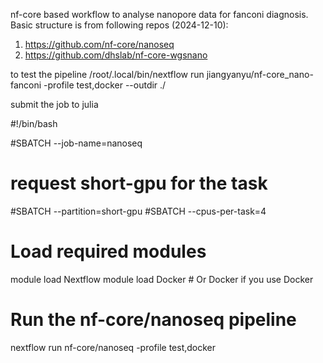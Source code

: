 nf-core based workflow to analyse nanopore data for fanconi diagnosis.
Basic structure is from following repos (2024-12-10):
1. https://github.com/nf-core/nanoseq
2. https://github.com/dhslab/nf-core-wgsnano

to test the pipeline /root/.local/bin/nextflow run jiangyanyu/nf-core_nano-fanconi -profile test,docker --outdir ./

submit the job to julia

#!/bin/bash

#SBATCH --job-name=nanoseq
# request short-gpu for the task
#SBATCH --partition=short-gpu
#SBATCH --cpus-per-task=4

# Load required modules
module load Nextflow
module load Docker  # Or Docker if you use Docker

# Run the nf-core/nanoseq pipeline
nextflow run nf-core/nanoseq -profile test,docker
